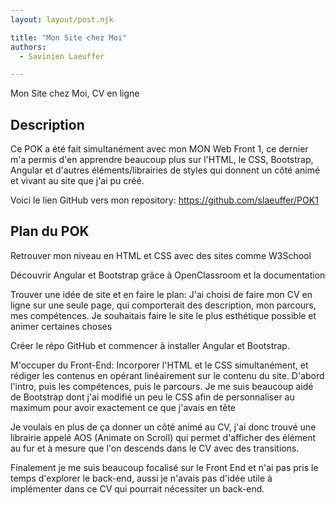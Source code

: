 ```yaml
---
layout: layout/post.njk

title: "Mon Site chez Moi"
authors:
  - Savinien Laeuffer

---
```


<!-- début résumé -->
Mon Site chez Moi, CV en ligne
<!-- fin résumé -->

## Description

Ce POK a été fait simultanément avec mon MON Web Front 1, ce dernier m'a permis d'en apprendre beaucoup plus sur l'HTML, le CSS, Bootstrap, Angular et d'autres éléments/librairies de styles qui donnent un côté animé et vivant au site que j'ai pu créé.

Voici le lien GitHub vers mon repository: https://github.com/slaeuffer/POK1

## Plan du POK

Retrouver mon niveau en HTML et CSS avec des sites comme W3School

Découvrir Angular et Bootstrap grâce à OpenClassroom et la documentation

Trouver une idée de site et en faire le plan: J'ai choisi de faire mon CV en ligne sur une seule page, qui comporterait des description, mon parcours, mes compétences. Je souhaitais faire le site le plus esthétique possible et animer certaines choses

Créer le répo GitHub et commencer à installer Angular et Bootstrap.

M'occuper du Front-End: Incorporer l'HTML et le CSS simultanément, et rédiger les contenus en opérant linéairement sur le contenu du site. D'abord l'intro, puis les compétences, puis le parcours. Je me suis beaucoup aidé de Bootstrap dont j'ai modifié un peu le CSS afin de personnaliser au maximum pour avoir exactement ce que j'avais en tête

Je voulais en plus de ça donner un côté animé au CV, j'ai donc trouvé une librairie appelé AOS (Animate on Scroll) qui permet d'afficher des élément au fur et à mesure que l'on descends dans le CV avec des transitions.

Finalement je me suis beaucoup focalisé sur le Front End et n'ai pas pris le temps d'explorer le back-end, aussi je n'avais pas d'idée utile à implémenter dans ce CV qui pourrait nécessiter un back-end.



